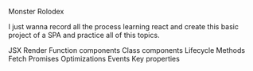 Monster Rolodex

I just wanna record all the process learning react and create this basic project of a SPA and practice all of this topics.

JSX
Render
Function components
Class components
Lifecycle Methods
Fetch
Promises
Optimizations
Events
Key properties
